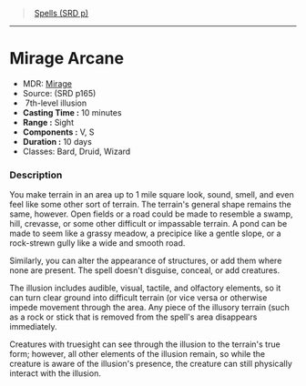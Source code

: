 ﻿---
!Spell
Family: SpellVO
Level: 7
Type: illusion
CastingTime: 10 minutes
Range: Sight
Components: V, S
Duration: 10 days
Classes: Bard, Druid, Wizard
Id: spells_vo.md#mirage-arcane
ParentLink: spells_vo.md#spells-srd-p
Name: Mirage Arcane
ParentName: Spells (SRD p)
NameLevel: 1
AltName: '[Mirage](hd_spells_mirage.md)'
Source: (SRD p165)
Attributes: {}
---
> [Spells (SRD p)](srd_spells.md)

---

# Mirage Arcane

- MDR: [Mirage](hd_spells_mirage.md)
- Source: (SRD p165)
-  7th-level illusion
- **Casting Time :** 10 minutes
- **Range :** Sight
- **Components :** V, S
- **Duration :** 10 days
- Classes: Bard, Druid, Wizard

### Description

You make terrain in an area up to 1 mile square look, sound, smell, and even feel like some other sort of terrain. The terrain's general shape remains the same, however. Open fields or a road could be made to resemble a swamp, hill, crevasse, or some other difficult or impassable terrain. A pond can be made to seem like a grassy meadow, a precipice like a gentle slope, or a rock-strewn gully like a wide and smooth road.

Similarly, you can alter the appearance of structures, or add them where none are present. The spell doesn't disguise, conceal, or add creatures.

The illusion includes audible, visual, tactile, and olfactory elements, so it can turn clear ground into difficult terrain (or vice versa or otherwise impede movement through the area. Any piece of the illusory terrain (such as a rock or stick that is removed from the spell's area disappears immediately.

Creatures with truesight can see through the illusion to the terrain's true form; however, all other elements of the illusion remain, so while the creature is aware of the illusion's presence, the creature can still physically interact with the illusion.

